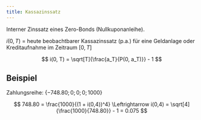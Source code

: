 ```yaml
---
title: Kassazinssatz
---
```

Interner Zinssatz eines Zero-Bonds (Nullkuponanleihe).

$i(0, T)$ = heute beobachtbarer Kassazinssatz (p.a.) für eine Geldanlage oder Kreditaufnahme im Zeitraum $[0, T]$

$$
i(0, T) = \sqrt[T]{\frac{a_T}{P(0, a_T)}} - 1
$$

## Beispiel
Zahlungsreihe: $\{-748.80; 0; 0; 0; 1000\}$

$$
748.80 = \frac{1000}{(1 + i(0,4))^4} \Leftrightarrow i(0,4) = \sqrt[4]{\frac{1000}{748.80}} - 1 = 0.075
$$
